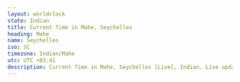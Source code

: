 ```yaml
---
layout: worldclock
state: Indian
title: Current Time in Mahe, Seychelles
heading: Mahe
name: Seychelles
iso: SC
timezone: Indian/Mahe
utc: UTC +03:41
description: Current Time in Mahe, Seychelles [Live], Indian. Live update now time in Mahe, timezone Indian/Mahe, UTC +03:41, Country ISO code & Current Local Time.
---
```



